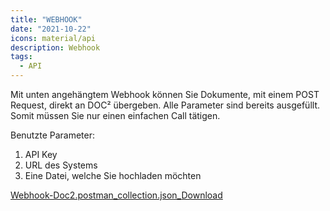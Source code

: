 ```yaml
---
title: "WEBHOOK"
date: "2021-10-22"
icons: material/api
description: Webhook
tags:
  - API
---
```


Mit unten angehängtem Webhook können Sie Dokumente, mit einem POST Request, direkt an DOC² übergeben. Alle Parameter sind bereits ausgefüllt. Somit müssen Sie nur einen einfachen Call tätigen.

Benutzte Parameter:

1. API Key
2. URL des Systems
3. Eine Datei, welche Sie hochladen möchten

[Webhook-Doc2.postman\_collection.json\_](https://docs.cloudintegration.eu/wp-content/uploads/2022/04/Webhook-Doc2.postman_collection.json_.zip)[Download](https://docs.cloudintegration.eu/wp-content/uploads/2022/04/Webhook-Doc2.postman_collection.json_.zip)
